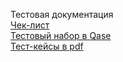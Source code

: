  Тестовая документация  
[Чек-лист](https://docs.google.com/spreadsheets/d/1rUg8FjL7D5EQKvqJ_p6qWlRy6gmCO2neNq161QT2pvM/edit?gid=0#gid=0)   
[Тестовый набор в Qase](https://docs.google.com/spreadsheets/d/15IZks8Ej1yvUvnLkY1RvYwfVwmvkl4-rVIBrVy9Aek8/edit?gid=0#gid=0)   
[Тест-кейсы в pdf](https://github.com/GrigorievaEL/docs/blob/main/%D0%A2%D0%B5%D1%81%D1%82-%D0%BA%D0%B5%D0%B9%D1%81%D1%8B.pdf)  
